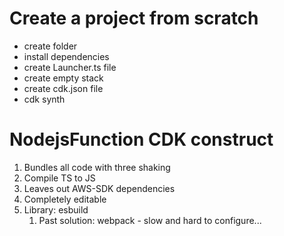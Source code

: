 # Create a project from scratch

- create folder
- install dependencies
- create Launcher.ts file
- create empty stack
- create cdk.json file
- cdk synth

# NodejsFunction CDK construct

1. Bundles all code with three shaking
2. Compile TS to JS
3. Leaves out AWS-SDK dependencies
4. Completely editable
5. Library: esbuild
   1. Past solution: webpack - slow and hard to configure...